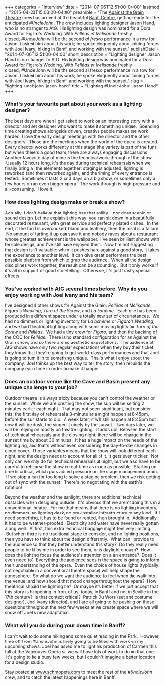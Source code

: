 +++
categories = "Interview"
date = "2014-07-06T12:51:00-04:00"
lastmod = "2015-04-23T15:03:00-04:00"
preamble = "The [Against the Grain Theatre](http://againstthegraintheatre.com/) crew has arrived at the beautiful [Banff Centre](http://www.banffcentre.ca/programs/program.aspx?id=1457), getting ready for the anticipated [_#UncleJohn_](https://www.facebook.com/events/1494928980723400/?ref=br_tf). The crew includes lighting designer [Jason Hand](http://www.jasonhandlighting.com/), who is no stranger to AtG. His lighting design was nominated for a Dora Award for Figaro's Wedding. With _Pelléas et Mélisande_ freshly closed, _#UncleJohn_ will be the second _al fresco_ performance in a row for Jason. I asked him about his work; he spoke eloquently about joining forces with Joel Ivany, hiking in Banff, and working with the sunset."
publishDate = "2014-07-06T12:51:00-04:00"
short_description = "Lighting designer Jason Hand is no stranger to AtG. His lighting design was nominated for a Dora Award for Figaro's Wedding. With _Pelléas et Mélisande_ freshly closed, #UncleJohn will be the second al fresco performance in a row for Jason. I asked him about his work; he spoke eloquently about joining forces with Joel Ivany, hiking in Banff, and working with the sunset."
slug = "lighting-unclejohn-jason-hand"
title = "Lighting #UncleJohn: Jason Hand"
+++

### What's your favourite part about your work as a lighting designer?

The best days are when I get asked to work on an interesting story with a director and set designer who want to make it something unique.  Spending time creating shows alongside driven, creative people makes me work harder.  I love the early design meetings with the director and the other designers.  Those are the meetings when the world of the opera is created. Every director works differently at this stage (the variety is part of the fun) but when there's a good team, there are always engaging discussions.
Another favourite day of mine is the technical work-through of the show.  Usually 12 hours long, it's the day during technical rehearsals when we finally bring all the elements together: staging is adjusted, lighting is reworked (and then reworked again), and the timing of every entrance is tested.  Sometimes it lasts 2 or 3 days on a big show, or sometimes only a few hours on an even bigger opera.  The work-through is high-pressure and all-consuming.  I love it.

### How does lighting design make or break a show?

Actually, I don't believe that lighting has that ability... nor does scenic or sound design.
Let me explain it this way: you can sit down in a beautifully decorated restaurant, with great service and perfectly plated dishes.  In the end, if the food is overcooked, bland and leathery, then the meal is a failure.  No amount of tarting it up can save it and nobody raves about a restaurant whose greatest achievement is the wallpaper.  I've seen brilliant shows with terrible design, and I've still have enjoyed them.  Now I'm not suggesting that design isn't valuable: when it pushes hard against a good story, it takes the experience to another level.  It can give great performers the best possible platform from which to grab the audience.  When all the design disciplines work together, the result can be astounding.  But it only works if it's all in support of good storytelling.  Otherwise, it's just trashy special effects.

### You’ve worked with AtG several times before. Why do you enjoy working with Joel Ivany and his team?

I've designed 4 other shows for Against the Grain: _Pelléas et Mélisande_, _Figaro's Wedding_, _Turn of the Screw_, and _La bohème_.  Each one has been produced in a different space under a totally new set of circumstances.  We had no dimmers or lighting inventory for _La bohème_ or _Figaro's Wedding_, and we had theatrical lighting along with some moving lights for _Turn of the Screw_ and _Pelléas_.  We had a tiny crew for _Figaro_, and then the backing of the COC for _Pelléas_.  There is no standard configuration for an Against the Grain show, and so there are no aesthetic expectations.  The audience at AtG shows have only two regular expectations when they buy their ticket: they know that they're going to get world-class performances and that Joel is going to turn it in to something unique.  That's what I enjoy about the company: Joel thinks up the best way to tell the story, then rebuilds the company each time in order to make it happen.
### Does an outdoor venue like the Cave and Basin present any unique challenge to your job?

Outdoor theatre is always tricky because you can't control the weather or the sunset.  While we are creating the show, the sun will be setting 2 minutes earlier each night.  That may not seem significant, but consider this: the first day of rehearsal a 3-minute aria might happen at 8:45pm, before the sun starts to dip.  A week later, it will still happen at 8:45pm but now it will be dusk, the singer lit nicely by the sunset.  Two days later, we will be relying on mostly on theatre lighting.  It adds up!  Between the start of technical rehearsals and the closing night, there will be change in the sunset time by about 30 minutes.  It has a huge impact on the needs of the lighting rig, and that's without even considering the day-to-day changes in cloud cover.  Those variables means that the show will look different each night, and the design needs to account for all of it.
It gets even trickier.  Not only can we only do full technical rehearsals at night, but we also have to be careful to rehearse the show in real-time as much as possible.  Starting on time is critical, which puts added pressure on the stage management team.  If we stop a run for too long to solve a staging problem, then we risk getting out of sync with the sunset.  There's no negotiating with the earth's rotation!

Beyond the weather and the sunlight, there are additional technical obstacles when designing outside.  It's obvious that we aren't doing this in a conventional theatre.  For me that means that there is no lighting inventory, no dimmers, no lighting desk, no pre-installed infrastructure of any kind.  If I need something, it has to be found or rented, then brought in.  Additionally, it has to be weather-proofed.  Electricity and water have never really gotten along well.  At first, this extra technical baggage might feel very limiting.  But when there is no traditional stage to consider, and no lighting positions, then you have to think about the design differently.  What can I provide to the audience so that they better understand this story?  Do they really need people to be lit by me in order to see them, or is daylight enough?  How does the lighting focus the audience's attention on a an entrance?  Does it even need to?  Everything the audience sees in the space is going to inform their understanding of the opera.  Even the choice of house lights (typically not negotiable in a conventional theatre space) will help shape the atmosphere.  So what do we want the audience to feel when the walk into the venue, and how should that mood change throughout the opera?  How theatrical should the lighting be?  Or maybe it's better if we just accept that this story is happening in front of us, today, in Banff and not in Seville in the 17th century?  Is that context critical?  Patrick Du Wors (set and costume designer), Joel Ivany (director), and I are all going to be pushing on these questions throughout the next few weeks at we create space where we will show off Joel's new adaptation.

### What will you do during your down time in Banff?

I can't wait to do some hiking and some quiet reading in the Park.  However, time off from #UncleJohn is likely going to be filled with work on my upcoming shows. Joel has asked me to light his production of Carmen this fall at the Vancouver Opera so we will have lots of work to do on that one.  It's going to be a busy few weeks, but I couldn't imagine a better location for a design studio.

Stay posted at www.schmopera.com to meet the rest of the _#UncleJohn_ crew, and to catch the latest happenings here in Banff.

